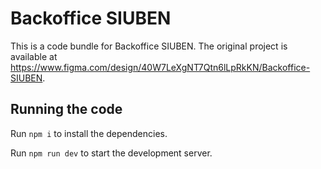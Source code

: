 
  # Backoffice SIUBEN

  This is a code bundle for Backoffice SIUBEN. The original project is available at https://www.figma.com/design/40W7LeXgNT7Qtn6lLpRkKN/Backoffice-SIUBEN.

  ## Running the code

  Run `npm i` to install the dependencies.

  Run `npm run dev` to start the development server.
  